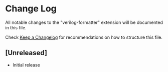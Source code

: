 # Change Log

All notable changes to the "verilog-formatter" extension will be documented in this file.

Check [Keep a Changelog](http://keepachangelog.com/) for recommendations on how to structure this file.

## [Unreleased]

- Initial release